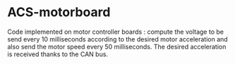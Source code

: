 # ACS-motorboard
Code implemented on motor controller boards : compute the voltage to be send every 10 milliseconds according to the desired motor acceleration and also send the motor speed every 50 milliseconds.
The desired acceleration is received thanks to the CAN bus. 

